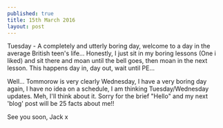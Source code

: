 ```yaml
---
published: true
title: 15th March 2016
layout: post
---
```

Tuesday - A completely and utterly boring day, welcome to a day in the average British teen's life... Honestly, I just sit in my boring lessons (One i liked) and sit there and moan until the bell goes, then moan in the next lesson. This happens day in, day out, wait until PE...

Well... Tommorow is very clearly Wednesday,  I have a very boring day again, I have no idea on a schedule, I am thinking Tuesday/Wednesday updates. Meh, I'll think about it. 
Sorry for the brief "Hello" and my next 'blog' post will be 25 facts about me!!

See you soon,
Jack x